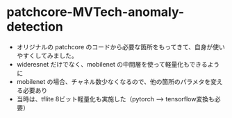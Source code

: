 # patchcore-MVTech-anomaly-detection

- オリジナルの patchcore のコードから必要な箇所をもってきて、自身が使いやすくしてみました。
- wideresnet だけでなく、mobilenet の中間層を使って軽量化もできるように
- mobilenet の場合、チャネル数少なくなるので、他の箇所のパラメタを変える必要あり
- 当時は、tflite 8ビット軽量化も実施した（pytorch --> tensorflow変換も必要）
